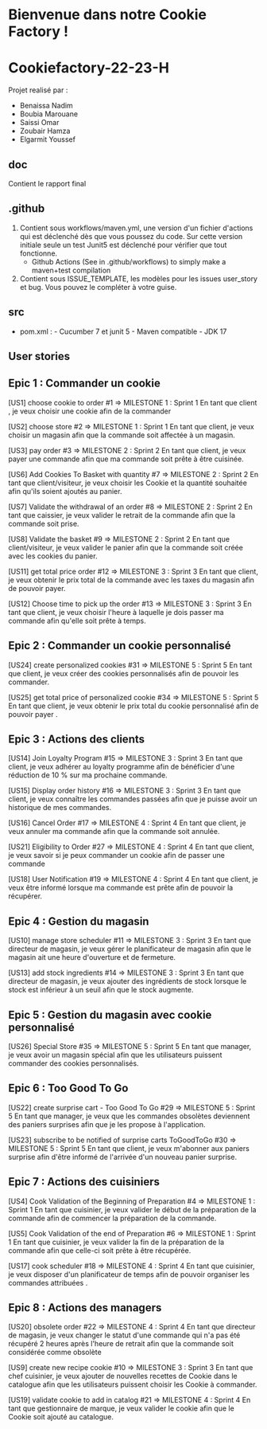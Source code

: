 # Bienvenue dans notre Cookie Factory !

# Cookiefactory-22-23-H
Projet realisé par : 
- Benaissa Nadim 
- Boubia Marouane
- Saissi Omar
- Zoubair Hamza
- Elgarmit Youssef

## doc
Contient le rapport final

## .github
   1. Contient sous workflows/maven.yml, une version d'un fichier d'actions qui est déclenché dès que vous poussez du code. 
Sur cette version initiale seule un test Junit5 est déclenché pour vérifier que tout fonctionne.
       - Github Actions (See in .github/workflows) to simply make a maven+test compilation
  2. Contient sous ISSUE_TEMPLATE, les modèles pour les issues user_story et bug. Vous pouvez le compléter à votre guise.

## src
 - pom.xml : 
       - Cucumber 7 et junit 5
       - Maven compatible
       - JDK 17



## User stories 

## Epic 1 : Commander un cookie

[US1] choose cookie to order #1 => MILESTONE 1 : Sprint 1
En tant que client , je veux choisir une cookie afin de la commander

[US2] choose store  #2 => MILESTONE 1 : Sprint 1
En tant que client, je veux choisir un magasin afin que la commande soit affectée à un magasin.

[US3] pay order  #3 => MILESTONE 2 : Sprint 2
En tant que client, je veux payer une commande afin que ma commande soit prête à être cuisinée.

[US6] Add Cookies To Basket with quantity #7 => MILESTONE 2 : Sprint 2
En tant que client/visiteur, je veux choisir les Cookie et la quantité souhaitée afin qu'ils soient ajoutés au panier.

[US7] Validate the withdrawal of an order #8 => MILESTONE 2 : Sprint 2
En tant que caissier, je veux valider le retrait de la commande afin que la commande soit prise.

[US8] Validate the basket #9  => MILESTONE 2 : Sprint 2
En tant que client/visiteur, je veux valider le panier afin que la commande soit créée avec les cookies du panier.

[US11] get total price order #12 => MILESTONE 3 : Sprint 3
En tant que client, je veux obtenir le prix total de la commande avec les taxes du magasin afin de pouvoir payer.

[US12] Choose time to pick up the order #13 => MILESTONE 3 : Sprint 3
En tant que client, je veux choisir l'heure à laquelle je dois passer ma commande afin qu'elle soit prête à temps.


## Epic 2 : Commander un cookie personnalisé

[US24] create personalized cookies #31 => MILESTONE 5 : Sprint 5
En tant que client, je veux créer des cookies personnalisés afin de  pouvoir les commander.

[US25]  get total price of personalized cookie #34 => MILESTONE 5 : Sprint 5
En tant que client, je veux  obtenir le prix total du cookie personnalisé afin de pouvoir payer .


## Epic 3 : Actions des clients

[US14] Join Loyalty Program #15 => MILESTONE 3 : Sprint 3
En tant que client, je veux adhérer au loyalty programme afin de bénéficier d'une réduction de 10 % sur ma prochaine commande.

[US15] Display order history #16 => MILESTONE 3 : Sprint 3
En tant que client, je veux connaître les commandes passées afin que je puisse avoir un historique de mes commandes.

[US16] Cancel Order #17 => MILESTONE 4 : Sprint 4
En tant que client, je veux annuler ma commande afin que la commande soit annulée.

[US21] Eligibility to Order #27 => MILESTONE 4 : Sprint 4
En tant que client, je veux savoir si je peux commander un cookie afin de passer une commande

[US18] User Notification #19 => MILESTONE 4 : Sprint 4
En tant que client, je veux être informé lorsque ma commande est prête afin de pouvoir la récupérer.


## Epic 4 : Gestion du magasin

[US10] manage store scheduler #11 => MILESTONE 3 : Sprint 3
En tant que directeur de magasin, je veux gérer le planificateur de magasin afin que le magasin ait une heure d'ouverture et de fermeture.

[US13] add stock ingredients #14 => MILESTONE 3 : Sprint 3
En tant que directeur de magasin, je veux ajouter des ingrédients de stock lorsque le stock est inférieur à un seuil afin que le stock augmente.


## Epic 5 : Gestion du magasin avec cookie personnalisé

[US26] Special Store #35 => MILESTONE 5 : Sprint 5
En tant que manager, je veux avoir un magasin spécial afin que les utilisateurs puissent commander des cookies personnalisés.


## Epic 6 : Too Good To Go

[US22] create surprise cart - Too Good To Go #29 => MILESTONE 5 : Sprint 5
En tant que manager, je veux que les commandes obsolètes deviennent des paniers surprises afin que je les propose à l'application.

[US23] subscribe to be notified of surprise carts ToGoodToGo #30 => MILESTONE 5 : Sprint 5
En tant que client, je veux m'abonner aux paniers surprise afin d'être informé de l'arrivée d'un nouveau panier surprise.


## Epic 7 : Actions des cuisiniers

[US4] Cook Validation of the Beginning of Preparation  #4 => MILESTONE 1 : Sprint 1
En tant que cuisinier, je veux valider le début de la préparation de la commande afin de
commencer la préparation de la commande.

[US5] Cook Validation of the  end of Preparation #6 => MILESTONE 1 : Sprint 1
En tant que cuisinier, je veux valider la fin de la préparation de la commande afin que celle-ci soit prête à être récupérée.

[US17] cook scheduler #18 => MILESTONE 4 : Sprint 4
En tant que cuisinier, je veux disposer d'un planificateur de temps afin de pouvoir organiser les commandes attribuées .


## Epic 8 : Actions des managers

[US20] obsolete order #22 => MILESTONE 4 : Sprint 4
En tant que directeur de magasin, je veux changer le statut d'une commande qui n'a pas été récupéré 2 heures après l'heure de retrait afin que la commande soit considérée comme obsolète

[US9] create new recipe cookie #10 => MILESTONE 3 : Sprint 3
En tant que chef cuisinier, je veux ajouter de nouvelles recettes de Cookie dans le catalogue afin que les utilisateurs puissent choisir les Cookie à commander.

[US19] validate cookie to add in catalog #21 => MILESTONE 4 : Sprint 4
En tant que gestionnaire de marque, je veux valider le cookie  afin que le Cookie soit ajouté au catalogue.

   
   
